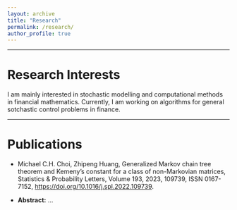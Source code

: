 ```yaml
---
layout: archive
title: "Research"
permalink: /research/
author_profile: true
---
```


- - -

Research Interests
==================

I am mainly interested in stochastic modelling and computational methods in financial mathematics. Currently, I am working on algorithms for general sotchastic control problems in finance.


- - -

Publications
==================

+ Michael C.H. Choi, Zhipeng Huang,
Generalized Markov chain tree theorem and Kemeny’s constant for a class of non-Markovian matrices,
Statistics & Probability Letters,
Volume 193,
2023,
109739,
ISSN 0167-7152,
https://doi.org/10.1016/j.spl.2022.109739.

+ **Abstract:** ...